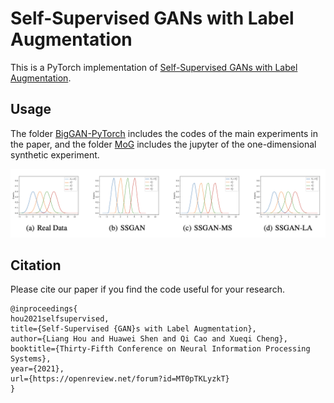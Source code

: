 # Self-Supervised GANs with Label Augmentation

This is a PyTorch implementation of [Self-Supervised GANs with Label Augmentation](https://arxiv.org/abs/2106.08601).

## Usage

The folder [BigGAN-PyTorch](/BigGAN-PyTorch) includes the codes of the main experiments in the paper, and the folder [MoG](/MoG) includes the jupyter of the one-dimensional synthetic experiment.

![results](/imgs/1d.png)

## Citation

Please cite our paper if you find the code useful for your research.

```
@inproceedings{
hou2021selfsupervised,
title={Self-Supervised {GAN}s with Label Augmentation},
author={Liang Hou and Huawei Shen and Qi Cao and Xueqi Cheng},
booktitle={Thirty-Fifth Conference on Neural Information Processing Systems},
year={2021},
url={https://openreview.net/forum?id=MT0pTKLyzkT}
}
```
